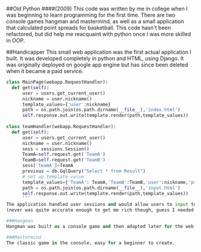 ##Old Python 
####(2009)
This code was written by me in college when I was beginning to learn programming for the first time. There are two console games hangman and mastermind, as well as a small application that calculated point spreads for basketball. This code hasn't been refactored, but did help me reacquaint with python once I was more skilled in OOP. 

##Handicapper 
This small web application was the first actual application I built. It was developed completely in python and HTML, using Django. It was originally deployed on google app engine but has since been deleted when it became a paid service. 

```Python
class MainPage(webapp.RequestHandler):
  def get(self):
      user = users.get_current_user()
      nickname = user.nickname()
      template_values={'user':nickname}
      path = os.path.join(os.path.dirname(__file__),'index.html')
      self.response.out.write(template.render(path,template_values))
 
class teamHandler(webapp.RequestHandler):
  def get(self):
      user = users.get_current_user()
      nickname = user.nickname()
      sess = sessions.Session()
      TeamA=self.request.get('TeamA')
      TeamB=self.request.get('TeamB')
      sess['teamA']=TeamA
      previous = db.GqlQuery("Select * from Result")
      # set up template value
      template_values={'TeamA': TeamA,'TeamB':TeamB,'user':nickname,'previous':previous}
      path = os.path.join(os.path.dirname(__file__),'input.html')
      self.response.out.write(template.render(path,template_values))
      ```
The application handled user sessions and would allow users to input team data and basketball statistics to calculaute a point spread and win percentage prediction. 
(never was quite accurate enough to get me rich though, guess I needed to incorporate machine learning)

###Hangman 
Hangman was built as a console game and then adapted later for the web using some minimal controller logic and images to represent gameplay. 

###Mastermind 
The classic game in the console, easy for a beginner to create. 
 
